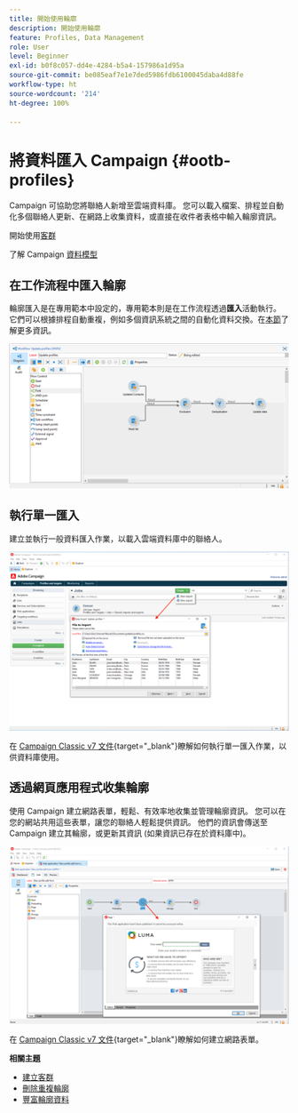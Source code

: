 ```yaml
---
title: 開始使用輪廓
description: 開始使用輪廓
feature: Profiles, Data Management
role: User
level: Beginner
exl-id: b0f8c057-dd4e-4284-b5a4-157986a1d95a
source-git-commit: be085eaf7e1e7ded5986fdb6100045daba4d88fe
workflow-type: ht
source-wordcount: '214'
ht-degree: 100%

---
```


# 將資料匯入 Campaign {#ootb-profiles}

Campaign 可協助您將聯絡人新增至雲端資料庫。 您可以載入檔案、排程並自動化多個聯絡人更新、在網路上收集資料，或直接在收件者表格中輸入輪廓資訊。

開始使用[客群](audiences.md)

了解 Campaign [資料模型](../dev/datamodel.md)

## 在工作流程中匯入輪廓

輪廓匯入是在專用範本中設定的，專用範本則是在工作流程透過&#x200B;**匯入**&#x200B;活動執行。 它們可以根據排程自動重複，例如多個資訊系統之間的自動化資料交換。在[本節](../../automation/workflow/recurring-import-workflow.md)了解更多資訊。

![](assets/import-wf.png)


## 執行單一匯入

建立並執行一般資料匯入作業，以載入雲端資料庫中的聯絡人。

![](assets/new-import.png)

在 [Campaign Classic v7 文件](https://experienceleague.adobe.com/docs/campaign-classic/using/getting-started/importing-and-exporting-data/generic-imports-exports/about-generic-imports-exports.html?lang=zh-Hant){target="_blank"}瞭解如何執行單一匯入作業，以供資料庫使用。

## 透過網頁應用程式收集輪廓

使用 Campaign 建立網路表單，輕鬆、有效率地收集並管理輪廓資訊。 您可以在您的網站共用這些表單，讓您的聯絡人輕鬆提供資訊。 他們的資訊會傳送至 Campaign 建立其輪廓，或更新其資訊 (如果資訊已存在於資料庫中)。

![](assets/web-form-page.png)

在 [Campaign Classic v7 文件](https://experienceleague.adobe.com/docs/campaign-classic/using/designing-content/web-forms/about-web-forms.html?lang=zh-Hant){target="_blank"}瞭解如何建立網路表單。

**相關主題**

* [建立客群](audiences.md)
* [刪除重複輪廓](../../automation/workflow/deduplication-merge.md)
* [豐富輪廓資料](../../automation/workflow/enrich-data.md)

